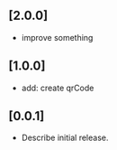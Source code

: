 ## [2.0.0]

* improve something

## [1.0.0]

* add: create qrCode

## [0.0.1]

* Describe initial release.
